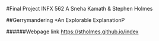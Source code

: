 #Final Project INFX 562 A
Sneha Kamath & Stephen Holmes

##Gerrymandering
*An Explorable ExplanationP

######Webpage link
https://stholmes.github.io/index
